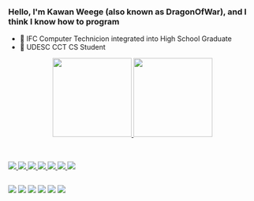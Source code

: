 ### Hello, I'm Kawan Weege (also known as DragonOfWar), and I think I know how to program
 - 🏫 IFC Computer Technicion integrated into High School Graduate
 - 🏫 UDESC CCT CS Student

<div align="center">
  <a href="https://github.com/DragonOfWar">
  <img height="160em" src="https://github-readme-stats.vercel.app/api?username=DragonOfWar&show_icons=true&theme=dark&include_all_commits=true&count_private=true"/>
  <img height="160em" src="https://github-readme-stats.vercel.app/api/top-langs/?username=DragonOfWar&layout=compact&langs_count=7&theme=dark"/>
</div>

##
  
  
<div style="display: inline_block"><br>
  <img src="https://img.shields.io/badge/OS-Arch_Linux-informational?style=flat&logo=arch-linux&logoColor=white&color=green"/>
  <img src="https://img.shields.io/badge/Shell-Bash-informational?style=flat&logo=gnu-bash&logoColor=white&color=green"/>
  <img src="https://img.shields.io/badge/Editor-VSCode-informational?style=flat&logo=visual-studio-code&logoColor=white&color=green"/>
  <img src="https://img.shields.io/badge/Engine-Godot-informational?style=flat&logo=godot-engine&logoColor=white&color=green"/>
  <img src="https://img.shields.io/badge/Code-Python-informational?style=flat&logo=python&logoColor=white&color=green"/>
  <img src="https://img.shields.io/badge/Code-C-informational?style=flat&logo=c&logoColor=white&color=green"/>
  <img src="https://img.shields.io/badge/Code-Java-informational?style=flat&logo=java&logoColor=white&color=green"/>
</div>
  
##
  
<div>
  <a href = "https://twitter.com/Dragon_Of_War"><img src="https://img.shields.io/badge/Twitter-97ca00?style=for-the-badge&logo=twitter&logoColor=white" target="_blank"></a>
  <a href = "https://discordapp.com/users/265672866115223556"><img src="https://img.shields.io/badge/Discord-97ca00?style=for-the-badge&logo=discord&logoColor=white" target="_blank"></a>
  <a href = "mailto:therealdragonofwar@gmail.com"><img src="https://img.shields.io/badge/Gmail-97ca00?style=for-the-badge&logo=gmail&logoColor=white" target="_blank"></a>
  <a href="https://www.linkedin.com/in/kawan-weege-62a0a01b5/" target="_blank"><img src="https://img.shields.io/badge/LinkedIn-97ca00?style=for-the-badge&logo=linkedin&logoColor=white" target="_blank"></a> 
  <a href = "https://www.reddit.com/user/DragonOfWar"><img src="https://img.shields.io/badge/Reddit-97ca00?style=for-the-badge&logo=reddit&logoColor=white" target="_blank"></a>
  <a href = "https://www.twitch.tv/the_dragonofwar"><img src="https://img.shields.io/badge/Twitch-97ca00?style=for-the-badge&logo=twitch&logoColor=white" target="_blank"></a>
</div>
